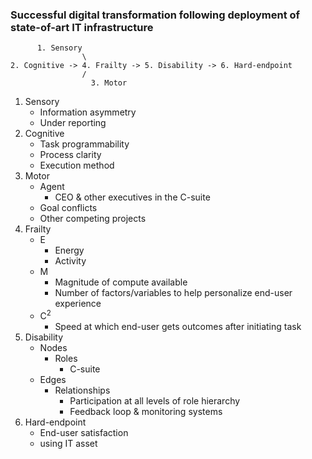 ### Successful digital transformation following deployment of state-of-art IT infrastructure

```
      1. Sensory
                \
2. Cognitive -> 4. Frailty -> 5. Disability -> 6. Hard-endpoint 
                /
                  3. Motor
```

1. Sensory
   - Information asymmetry
   - Under reporting
2. Cognitive
   - Task programmability
   - Process clarity
   - Execution method
3. Motor
   - Agent
     - CEO & other executives in the C-suite
   - Goal conflicts
   - Other competing projects
4. Frailty
   - E
     - Energy
     - Activity
   - M
     - Magnitude of compute available
     - Number of factors/variables to help personalize end-user experience
   - $\text{C}^2$
     - Speed at which end-user gets outcomes after initiating task
5. Disability
   - Nodes
     - Roles
       - C-suite
   - Edges
     - Relationships
       - Participation at all levels of role hierarchy
       - Feedback loop & monitoring systems
7. Hard-endpoint
   - End-user satisfaction
   - $%$ using IT asset
